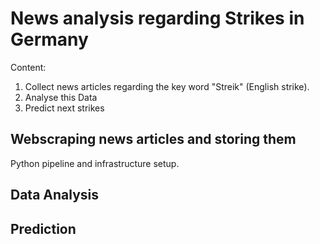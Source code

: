 # News analysis regarding Strikes in Germany

Content:

1. Collect news articles regarding the key word "Streik" (English strike).
2. Analyse this Data
3. Predict next strikes

## Webscraping news articles and storing them

Python pipeline and infrastructure setup.

## Data Analysis

## Prediction
